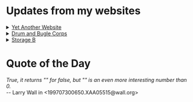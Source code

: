 # Updates from my websites

<details><summary> <a href="https://www.amon-hen.com">Yet Another Website</a> </summary>

* <a href="https://www.amon-hen.com/religion/34252">You may take these as plunder for yourselves</a>
* <a href="https://www.amon-hen.com/television/5710">MST3K Short 0613 – Keeping Clean and Neat</a>
* <a href="https://www.amon-hen.com/books/3512">Towel Day</a>
* <a href="https://www.amon-hen.com/computing/internet/www/435">Quote of the Day</a>
* <a href="https://www.amon-hen.com/movies/34236">It Conquered the World (1956)</a>
* <a href="https://www.amon-hen.com/music/34250">Hot Consuelo</a>
* <a href="https://www.amon-hen.com/music/drum-and-bugle-corps/34238">It’s-a-Me!</a>
* <a href="https://www.amon-hen.com/food/34200">Delicious Indian Recipes for Every Day and Season</a>
* <a href="https://www.amon-hen.com/television/5752">MST3K 0108 – The Slime People</a>
* <a href="https://www.amon-hen.com/politics/34231">Trump & The Press</a>
</details>

<details><summary> <a href="https://www.drum-corps.net">Drum and Bugle Corps</a> </summary>

* <a href="https://www.drum-corps.net/history/2225">Chicago Royal Airs Alumni Corps (2002)</a>
* <a href="https://www.drum-corps.net/history/2234">Mighty St. Joe’s Alumni Corps (1995)</a>
* <a href="https://www.drum-corps.net/history/2222">27th Lancers Alumni Corps (1994)</a>
* <a href="https://www.drum-corps.net/news/3671">Drum Corps World – May 2025</a>
* <a href="https://www.drum-corps.net/history/3667">Bluecoats Alumni Corps Documentary</a>
* <a href="https://www.drum-corps.net/news/3660">Drum Corps World – April 2025</a>
* <a href="https://www.drum-corps.net/news/3656">Spirit Alumni Corps</a>
* <a href="https://www.drum-corps.net/news/3649">Drum Corps World – March 2025</a>
* <a href="https://www.drum-corps.net/news/3644">Guardians to forgo participation in the 2025 DCI season</a>
* <a href="https://www.drum-corps.net/news/3635">Drum Corps World – February 2025</a>
</details>

<details><summary> <a href="https://www.storage-b.com">Storage B</a> </summary>

* <a href="https://www.storage-b.com/c/1057">CLion Is Now Free for Non-Commercial Use</a>
* <a href="https://www.storage-b.com/humor/1052">Programmers Then and Now</a>
* <a href="https://www.storage-b.com/c/1050">Strategies for Developing Safety-Critical Software in C++</a>
* <a href="https://www.storage-b.com/ai/1048">What trillion-dollar problem is AI trying to solve?</a>
* <a href="https://www.storage-b.com/math-numerical-analysis/1036">Hypot</a>
* <a href="https://www.storage-b.com/c/1015">Uploading Consciousness</a>
* <a href="https://www.storage-b.com/humor/1003">SCRUM: An Honest Ad</a>
* <a href="https://www.storage-b.com/humor/996">Agile vs. Waterfall</a>
* <a href="https://www.storage-b.com/c/969">Delivering Safe C++</a>
* <a href="https://www.storage-b.com/c/962">Full Interview With the Creator of C++</a>
</details>

# Quote of the Day
<p><em>True, it returns "" for false, but "" is an even more interesting number than 0.</em><br /> -- Larry Wall in <199707300650.XAA05515@wall.org></p>